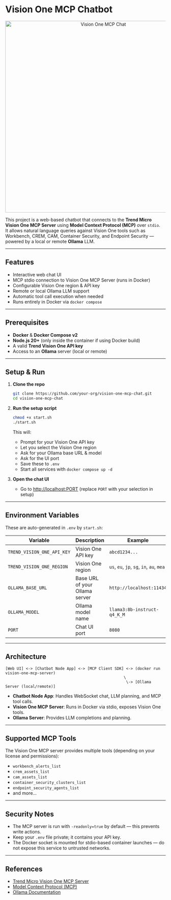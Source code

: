 # Vision One MCP Chatbot

<p align="center">
  <img src="https://github.com/andrefernandes86/demo-ai-guard/blob/main/ai0rd.png" alt="Vision One MCP Chat" width="600">
</p>

This project is a web-based chatbot that connects to the **Trend Micro Vision One MCP Server** using **Model Context Protocol (MCP)** over `stdio`.  
It allows natural language queries against Vision One tools such as Workbench, CREM, CAM, Container Security, and Endpoint Security — powered by a local or remote **Ollama** LLM.

---

## Features

- Interactive web chat UI
- MCP stdio connection to Vision One MCP Server (runs in Docker)
- Configurable Vision One region & API key
- Remote or local Ollama LLM support
- Automatic tool call execution when needed
- Runs entirely in Docker via `docker compose`

---

## Prerequisites

- **Docker** & **Docker Compose v2**
- **Node.js 20+** (only inside the container if using Docker build)
- A valid **Trend Vision One API key**
- Access to an **Ollama** server (local or remote)

---

## Setup & Run

1. **Clone the repo**
   ```bash
   git clone https://github.com/your-org/vision-one-mcp-chat.git
   cd vision-one-mcp-chat
   ```

2. **Run the setup script**
   ```bash
   chmod +x start.sh
   ./start.sh
   ```
   This will:
   - Prompt for your Vision One API key
   - Let you select the Vision One region
   - Ask for your Ollama base URL & model
   - Ask for the UI port
   - Save these to `.env`
   - Start all services with `docker compose up -d`

3. **Open the chat UI**
   - Go to [http://localhost:PORT](http://localhost:PORT) (replace `PORT` with your selection in setup)

---

## Environment Variables

These are auto-generated in `.env` by `start.sh`:

| Variable | Description | Example |
|----------|-------------|---------|
| `TREND_VISION_ONE_API_KEY` | Vision One API key | `abcd1234...` |
| `TREND_VISION_ONE_REGION` | Vision One region | `us`, `eu`, `jp`, `sg`, `in`, `au`, `mea` |
| `OLLAMA_BASE_URL` | Base URL of your Ollama server | `http://localhost:11434` |
| `OLLAMA_MODEL` | Ollama model name | `llama3:8b-instruct-q4_K_M` |
| `PORT` | Chat UI port | `8080` |

---

## Architecture

```
[Web UI] <-> [Chatbot Node App] <-> [MCP Client SDK] <-> (docker run vision-one-mcp-server)
                                                    \
                                                     \-> [Ollama Server (local/remote)]
```

- **Chatbot Node App**: Handles WebSocket chat, LLM planning, and MCP tool calls.
- **Vision One MCP Server**: Runs in Docker via stdio, exposes Vision One tools.
- **Ollama Server**: Provides LLM completions and planning.

---

## Supported MCP Tools

The Vision One MCP server provides multiple tools (depending on your license and permissions):

- `workbench_alerts_list`
- `crem_assets_list`
- `cam_assets_list`
- `container_security_clusters_list`
- `endpoint_security_agents_list`
- and more...

---

## Security Notes

- The MCP server is run with `-readonly=true` by default — this prevents write actions.
- Keep your `.env` file private; it contains your API key.
- The Docker socket is mounted for stdio-based container launches — do not expose this service to untrusted networks.

---

## References

- [Trend Micro Vision One MCP Server](https://github.com/trendmicro/vision-one-mcp-server)
- [Model Context Protocol (MCP)](https://modelcontextprotocol.io/)
- [Ollama Documentation](https://github.com/jmorganca/ollama)
